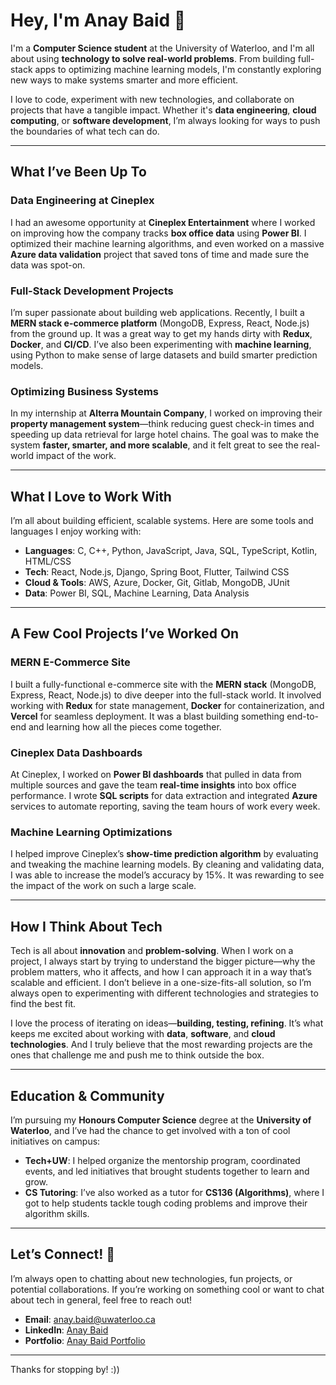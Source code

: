 # Hey, I'm Anay Baid 👋

I'm a **Computer Science student** at the University of Waterloo, and I'm all about using **technology to solve real-world problems**. From building full-stack apps to optimizing machine learning models, I'm constantly exploring new ways to make systems smarter and more efficient.

I love to code, experiment with new technologies, and collaborate on projects that have a tangible impact. Whether it's **data engineering**, **cloud computing**, or **software development**, I’m always looking for ways to push the boundaries of what tech can do.

---

## What I’ve Been Up To

### **Data Engineering at Cineplex**
I had an awesome opportunity at **Cineplex Entertainment** where I worked on improving how the company tracks **box office data** using **Power BI**. I optimized their machine learning algorithms, and even worked on a massive **Azure data validation** project that saved tons of time and made sure the data was spot-on.

### **Full-Stack Development Projects**
I’m super passionate about building web applications. Recently, I built a **MERN stack e-commerce platform** (MongoDB, Express, React, Node.js) from the ground up. It was a great way to get my hands dirty with **Redux**, **Docker**, and **CI/CD**. I’ve also been experimenting with **machine learning**, using Python to make sense of large datasets and build smarter prediction models.

### **Optimizing Business Systems**
In my internship at **Alterra Mountain Company**, I worked on improving their **property management system**—think reducing guest check-in times and speeding up data retrieval for large hotel chains. The goal was to make the system **faster, smarter, and more scalable**, and it felt great to see the real-world impact of the work.

---

## What I Love to Work With 

I’m all about building efficient, scalable systems. Here are some tools and languages I enjoy working with:

- **Languages**: C, C++, Python, JavaScript, Java, SQL, TypeScript, Kotlin, HTML/CSS
- **Tech**: React, Node.js, Django, Spring Boot, Flutter, Tailwind CSS
- **Cloud & Tools**: AWS, Azure, Docker, Git, Gitlab, MongoDB, JUnit
- **Data**: Power BI, SQL, Machine Learning, Data Analysis

---

## A Few Cool Projects I’ve Worked On 

### **MERN E-Commerce Site**
I built a fully-functional e-commerce site with the **MERN stack** (MongoDB, Express, React, Node.js) to dive deeper into the full-stack world. It involved working with **Redux** for state management, **Docker** for containerization, and **Vercel** for seamless deployment. It was a blast building something end-to-end and learning how all the pieces come together.

### **Cineplex Data Dashboards**
At Cineplex, I worked on **Power BI dashboards** that pulled in data from multiple sources and gave the team **real-time insights** into box office performance. I wrote **SQL scripts** for data extraction and integrated **Azure** services to automate reporting, saving the team hours of work every week.

### **Machine Learning Optimizations**
I helped improve Cineplex’s **show-time prediction algorithm** by evaluating and tweaking the machine learning models. By cleaning and validating data, I was able to increase the model’s accuracy by 15%. It was rewarding to see the impact of the work on such a large scale.

---

## How I Think About Tech 

Tech is all about **innovation** and **problem-solving**. When I work on a project, I always start by trying to understand the bigger picture—why the problem matters, who it affects, and how I can approach it in a way that’s scalable and efficient. I don’t believe in a one-size-fits-all solution, so I’m always open to experimenting with different technologies and strategies to find the best fit.

I love the process of iterating on ideas—**building, testing, refining**. It’s what keeps me excited about working with **data**, **software**, and **cloud technologies**. And I truly believe that the most rewarding projects are the ones that challenge me and push me to think outside the box.

---

## Education & Community 

I’m pursuing my **Honours Computer Science** degree at the **University of Waterloo**, and I’ve had the chance to get involved with a ton of cool initiatives on campus:

- **Tech+UW**: I helped organize the mentorship program, coordinated events, and led initiatives that brought students together to learn and grow.
- **CS Tutoring**: I’ve also worked as a tutor for **CS136 (Algorithms)**, where I got to help students tackle tough coding problems and improve their algorithm skills.

---

## Let’s Connect! 🤝

I’m always open to chatting about new technologies, fun projects, or potential collaborations. If you’re working on something cool or want to chat about tech in general, feel free to reach out!

- **Email**: [anay.baid@uwaterloo.ca](mailto:anay.baid@uwaterloo.ca)
- **LinkedIn**: [Anay Baid](https://www.linkedin.com/in/anaybaid/)
- **Portfolio**: [Anay Baid Portfolio](https://anay-baid-web.netlify.app/)

---

Thanks for stopping by! :)) 
